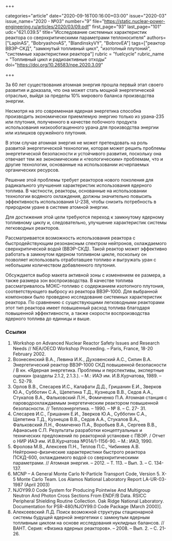 +++

categories="article"
date="2020-09-16T00:16:00+03:00"
issue="2020-03"
issue_name="2020 - №03"
number="9"
file="https://static.nuclear-power-engineering.ru/articles/2020/03/09.pdf"
first_page="93"
last_page="101"
udc="621.039.5"
title="Исследование системных характеристик реактора со сверхкритическими параметрами теплоносителя"
authors=["LapinAS", "BobryashovAS", "BlandinskyVY", "BobrovEA"]
tags=["реактор ВВЭР-СКД", "замкнутый топливный цикл", "изотопный плутоний", "системные характеристики реактора"]
rubric = "fuelcycle"
rubric_name = "Топливный цикл и радиоактивные отходы"
doi="https://doi.org/10.26583/npe.2020.3.09"

+++

За 60 лет существования атомная энергия прошла первый этап своего развития и доказала, что она может стать мощной энергетической отраслью, выйдя за пределы 10% мирового баланса производства энергии.

Несмотря на это современная ядерная энергетика способна производить экономически приемлемую энергию только из урана-235 или плутония, полученного в качестве побочного продукта использования низкообогащенного урана для производства энергии или излишков оружейного плутония.

В этом случае атомная энергия не может претендовать на роль развитой энергетической технологии, которая может решить проблемы энергетической безопасности и устойчивого развития, поскольку она отвечает тем же экономическим и «геологическим» проблемам, что и другие технологии, основанные на использовании исчерпаемых органических ресурсов.

Решение этой проблемы требует реакторов нового поколения для радикального улучшения характеристик использования ядерного топлива. В частности, реакторы, основанные на использовании технологии водяного охлаждения, должны значительно повысить эффективность использования U-238, чтобы снизить потребность в природном уране в системе атомной энергии.

Для достижения этой цели требуются переход к замкнутому ядерному топливному циклу и, следовательно, улучшение характеристик системы легководных реакторов.

Рассматривается возможность использования реактора с быстродействующим резонансным спектром нейтронов, охлаждаемого сверхкритической водой (ВВЭР-СКД). Такой реактор может эффективно работать в замкнутом ядерном топливном цикле, поскольку он позволяет использовать отработавшее топливо и выгружать уран с небольшим количеством добавленного плутония.

Обсуждается выбор макета активной зоны с изменением ее размера, а также размера зон воспроизводства. В качестве топлива рассматривалось МОКС-топливо с содержанием изотопного плутония, соответствующего выбросу из реактора ВВЭР-1000. Для выбранной компоновки было проведено исследование системных характеристик реактора. По сравнению с существующими легководными реакторами этот тип реактора имеет повышенный расход топлива благодаря повышенной эффективности, а также скорости воспроизводства ядерного топлива до единицы и выше.

### Ссылки

1. Workshop on Advanced Nuclear Reactor Safety Issues and Research Needs // NEA/OECD Workshop Proceeding. – Paris, France, 18-20 February 2002.
2. Вознесенский В.А., Левина И.К., Духовенский А.С., Силин В.А. Энергетический реактор ВВЭР-1000 СКД повышенной безопасности / В кн. «Ядерная энергетика. Проблемы и перспективы, экспертные оценки» (разделы 2.1.2, 2.1.3.). – М.: ИАЭ им. И.В.Курчатова, 1989. – С. 52-79.
3. Орлов В.В., Слесарев И.С., Калафати Д.Д., Гришанин Е.И., Зверков Ю.А., Субботин С.А., Щепетина Т.Д., Кузнецов В.В., Седов А.А., Стукалов В.А., Фальковский Л.Н., Фомиченко П.А. Атомная станция с пароводоохлаждаемым энергетическим реактором повышенной безопасности. // Теплоэнергетика. – 1990. – № 8. – С. 27- 31.
4. Слесарев И.С., Гришанин Е.И., Зверков Ю.А., Субботин С.А., Щепетина Т.Д., Кузнецов В.В., Седов А.А., Стукалов В.А., Фальковский Л.Н., Фомиченко П.А., Воробьев В.А., Сергеев В.В., Афанасьев С.П. Результаты разработки концептуальных и технических предложений по реакторной установке с ПВЭР. / Отчет о НИР ИАЭ им. И.В.Курчатова №014/1-1156-90. – М.: ИАЭ, 1990.
5. Фролова М.В., Алексеев П.Н., Теплов П.С., Чибиняев А.В. Нейтронно-физические характеристики быстрого реактора ПСКД-600, охлаждаемого водой со сверхкритическими параметрами. // Атомная энергия. – 2012. – Т. 113. – Вып. 3. – С. 134-137.
6. MCNP – A General Monte Carlo N-Particle Transport Code, Version 5. X-5 Monte Carlo Team. Los Alamos National Laboratory Report LA-UR-03-1987 (April 2003)
7. NJOY99.0 Code System for Producing Pointwise And Multigroup Neutron And Photon Cross Sections From ENDF/B Data. RSICC Peripheral Shielding Routine Collection. Oak Ridge National Laboratory. Documentation for PSR-480/NJOY99.0 Code Package (March 2000)].
8. Алексеевский Л.Д. Поиск возможной структуры стационарной системы будущей ядерной энергетики с замкнутым ядерным топливным циклом на основе исследования нуклидных балансов. // ВАНТ. Серия: «Физика ядерных реакторов». – 2008. – Вып. 2. – С. 21-26.